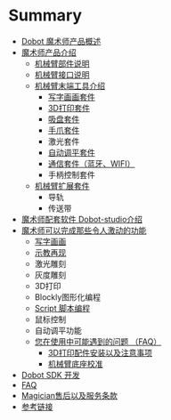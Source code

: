# Summary

* [Dobot 魔术师产品概述](README.md)
* [魔术师产品介绍](chapter1.md)
  * [机械臂部件说明](chapter1/ji-xie-bi-bu-jian-shuo-ming.md)
  * [机械臂接口说明](chapter1/ji-xie-bi-jie-kou-shuo-ming.md)
  * [机械臂末端工具介绍](chapter1/ji-xie-bi-mo-duan-gong-ju-jie-shao.md)
    * [写字画画套件](chapter1/ji-xie-bi-mo-duan-gong-ju-jie-shao/xie-zi-hua-hua-tao-jian.md)
    * [3D打印套件](chapter1/ji-xie-bi-mo-duan-gong-ju-jie-shao/3dda-yin-tao-jian.md)
    * [吸盘套件](chapter1/ji-xie-bi-mo-duan-gong-ju-jie-shao/xi-pan-tao-jian.md)
    * [手爪套件](chapter1/ji-xie-bi-mo-duan-gong-ju-jie-shao/shou-zhua-tao-jian.md)
    * 激光套件
    * [自动调平套件](chapter1/ji-xie-bi-mo-duan-gong-ju-jie-shao/zi-dong-diao-ping-tao-jian.md)
    * [通信套件（蓝牙、WIFI）](chapter1/ji-xie-bi-mo-duan-gong-ju-jie-shao/tong-xin-tao-jian-ff08-lan-ya-3001-wifi.md)
    * 手柄控制套件
  * [机械臂扩展套件](chapter1/ji-xie-bi-kuo-zhan-tao-jian.md)
    * 导轨
    * 传送带
* [魔术师配套软件 Dobot-studio介绍](mo-zhu-shi-pei-tao-ruan-jian-dobot-studio-jie-shao.md)
* [魔术师可以完成那些令人激动的功能](mo-zhu-shi-ke-yi-wan-cheng-na-xie-ling-ren-ji-dong-de-gong-neng.md)
  * [写字画画](mo-zhu-shi-ke-yi-wan-cheng-na-xie-ling-ren-ji-dong-de-gong-neng/xie-zi-hua-hua.md)
  * [示教再现](mo-zhu-shi-ke-yi-wan-cheng-na-xie-ling-ren-ji-dong-de-gong-neng/shi-jiao-zai-xian.md)
  * 激光雕刻
  * 灰度雕刻
  * 3D打印
  * Blockly图形化编程
  * [Script 脚本编程](mo-zhu-shi-ke-yi-wan-cheng-na-xie-ling-ren-ji-dong-de-gong-neng/script-jiao-ben-bian-cheng.md)
  * 鼠标控制
  * 自动调平功能
  * [您在使用中可能遇到的问题 （FAQ）](nin-zai-shi-yong-zhong-ke-neng-yu-dao-de-wen-ti.md)
    * [3D打印配件安装以及注意事项](nin-zai-shi-yong-zhong-ke-neng-yu-dao-de-wen-ti/3dda-yin-pei-jian-an-zhuang-yi-ji-zhu-yi-shi-xiang.md)
    * [机械臂底座校准](nin-zai-shi-yong-zhong-ke-neng-yu-dao-de-wen-ti/ji-xie-bi-di-zuo-xiao-zhun.md)
* [Dobot SDK 开发](dobot-sdk-kai-fa.md)
* [FAQ](faq.md)
* [Magician售后以及服务条款](magicianshou-hou-yi-ji-fu-wu-tiao-kuan.md)
* [参考链接](can-kao-lian-jie.md)

